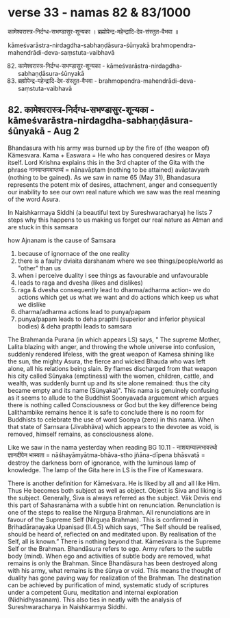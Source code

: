 # verse 33 - namas 82 & 83/1000

कामेश्वरास्त्र-निर्दग्ध-सभण्डासुर-शून्यका ।
ब्रह्मोपेन्द्र-महेन्द्रादि-देव-संस्तुत-वैभवा ॥ 

kāmeśvarāstra-nirdagdha-sabhaṇḍāsura-śūnyakā 
brahmopendra-mahendrādi-deva-saṃstuta-vaibhavā

82. कामेश्वरास्त्र-निर्दग्ध-सभण्डासुर-शून्यका - kāmeśvarāstra-nirdagdha-sabhaṇḍāsura-śūnyakā
83. ब्रह्मोपेन्द्र-महेन्द्रादि-देव-संस्तुत-वैभवा - brahmopendra-mahendrādi-deva-saṃstuta-vaibhavā


## 82. कामेश्वरास्त्र-निर्दग्ध-सभण्डासुर-शून्यका - kāmeśvarāstra-nirdagdha-sabhaṇḍāsura-śūnyakā - Aug 2

Bhandasura with his army was burned up by the fire of (the weapon of) Kämesvara. Kama + Easwara = He who has conquered desires or Maya itself. Lord Krishna explains this in the 3rd chapter of the Gita with the phrase नानवाप्तमवाप्तव्यं = nānavāptam (nothing to be attained)  avāptavyaṁ (nothing to be gained). As we saw in name 65 (May 31), Bhandasura represents the potent mix of desires, attachment, anger and consequently our inability to see our own real nature which we saw was the real meaning of the word Asura. 

In Naishkarmaya Siddhi (a beautiful text by Sureshwaracharya) he lists 7 steps why this happens to us making us forget our real nature as Atman and are stuck in this samsara

how Ajnanam is the cause of Samsara 

1. because of ignornace of the one reality  
2. there is a faulty dviaita darshanam where we see things/people/world as "other" than us
3. when i perceive duality i see things as favourable and unfavourable
4. leads to raga and dvesha (likes and dislikes)
5. raga & dvesha consequently lead to dharma/adharma action- we do actions which get us what we want and do actions which keep us what we dislike
6. dharma/adharma actions lead to punya/papam
7. punya/papam leads to deha prapthi (superior and inferior physical bodies) & deha prapthi leads to samsara 

The Brahmanda Purana (in which appears LS) says, " The supreme Mother, Lalita blazing with anger, and throwing the whole universe into confusion, suddenly rendered lifeless, with the great weapon of Kamesa shining like the sun, the mighty Asura, the fierce and wicked Bhauda who was left alone, all his relations being slain. By flames discharged from that weapon his city called Sûnyaka (emptiness) with the women, children, cattle, and wealth, was suddenly burnt up and its site alone remained: thus the city became empty and its name (Sünyaka)". This nama is genuinely confusing as it seems to allude to the Buddhist Soonyavada arguement which argues there is nothing called Consciousness or God but the key difference being Lalithambike remains hence it is safe to conclude there is no room for Buddhists to celebrate the use of word Soonya (zero) in this nama. When that state of Sarnsara (Jivabhäva) which appears to the devotee as void, is removed, himself remains, as consciousness alone.

Like we saw in the nama yesterday when reading BG 10.11 - नाशयाम्यात्मभावस्थो ज्ञानदीपेन भास्वता = nāśhayāmyātma-bhāva-stho jñāna-dīpena bhāsvatā = destroy the darkness born of ignorance, with the luminous lamp of knowledge. The lamp of the Gita here in LS is the Fire of Kameswara.

There is another definition for Kāmeśvara. He is liked by all and all like Him. Thus He becomes both subject as well as object. Object is Śiva and liking is the subject. Generally, Śiva is always referred as the subject. Vāk Devis end this part of Sahasranāma with a subtle hint on renunciation. Renunciation is one of the steps to realise the Nirguṇa Brahman. All renunciations are in favour of the Supreme Self (Nirguṇa Brahman). This is confirmed in Bṛihadāraṇayaka Upaniṣad (II.4.5) which says, “The Self should be realised, should be heard of, reflected on and meditated upon. By realisation of the Self, all is known.” There is nothing beyond that. Kāmeśvara is the Supreme Self or the Brahman. Bhandāsura refers to ego. Army refers to the subtle body (mind). When ego and activities of subtle body are removed, what remains is only the Brahman. Since Bhandāsura has been destroyed along with his army, what remains is the śūnya or void. This means the thought of duality has gone paving way for realization of the Brahman. The destination can be achieved by purification of mind, systematic study of scriptures under a competent Guru, meditation and internal exploration (Nidhidhyasanam). This also ties in neatly with the analysis of Sureshwaracharya in Naishkarmya Siddhi.
